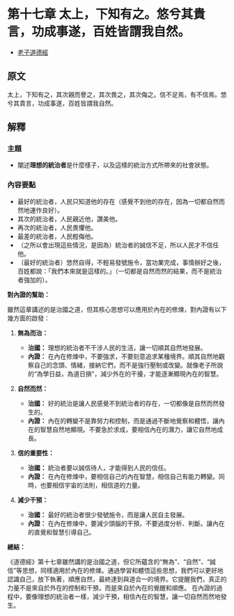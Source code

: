 # 第十七章 太上，下知有之。悠兮其貴言，功成事遂，百姓皆謂我自然。

- [老子道德經](https://www.daodejing.org/)

## 原文
太上，下知有之，其次親而譽之，其次畏之，其次侮之。信不足焉，有不信焉。悠兮其貴言，功成事遂，百姓皆謂我自然。

## 解釋
### 主題
- 闡述**理想的統治者**是什麼樣子，以及這樣的統治方式所帶來的社會狀態。

### 內容要點
*   最好的統治者，人民只知道他的存在（感覺不到他的存在，因為一切都自然而然地運作良好）。
*   其次的統治者，人民親近他，讚美他。
*   再次的統治者，人民畏懼他。
*   最差的統治者，人民輕侮他。
*   （之所以會出現這些情況，是因為）統治者的誠信不足，所以人民才不信任他。
*   （最好的統治者）悠然自得，不輕易發號施令，當功業完成，事情辦好之後，百姓都說：「我們本來就是這樣的。」（一切都是自然而然的結果，而不是統治者強加的）。

**對內證的幫助：**

雖然這章講述的是治國之道，但其核心思想可以應用於內在的修煉，對內證有以下幾方面的啟發：

1.  **無為而治：**
    *   **治國：** 理想的統治者不干涉人民的生活，讓一切順其自然地發展。
    *   **內證：**  在內在修煉中，不要強求，不要刻意追求某種境界。順其自然地觀察自己的念頭、情緒，接納它們，而不是強行壓制或改變。就像老子所說的“為學日益，為道日損”，減少外在的干擾，才能逐漸顯現內在的智慧。

2.  **自然而然：**
    *   **治國：**  好的統治是讓人民感覺不到統治者的存在，一切都像是自然而然發生的。
    *   **內證：**  內在的轉變不是靠努力和控制，而是通過不斷地覺察和體悟，讓內在的智慧自然地顯現。不要急於求成，要相信內在的潛力，讓它自然地成長。

3.  **信的重要性：**
    *   **治國：**  統治者要以誠信待人，才能得到人民的信任。
    *   **內證：**  在內在修煉中，要相信自己的內在智慧，相信自己有能力轉變。同時，也要相信宇宙的法則，相信道的力量。

4.  **減少干預：**
    *   **治國：**  最好的統治者很少發號施令，而是讓人民自主發展。
    *   **內證：**  在內在修煉中，要減少頭腦的干預，不要過度分析、判斷。讓內在的直覺和智慧引導自己。

**總結：**

《道德經》第十七章雖然講的是治國之道，但它所蘊含的“無為”、“自然”、“誠信”等思想，同樣適用於內在的修煉。通過學習和體悟這些思想，我們可以更好地認識自己，放下執著，順應自然，最終達到與道合一的境界。它提醒我們，真正的力量不是來自於外在的控制和干預，而是來自於內在的覺醒和順應。  在內證的過程中，要像理想的統治者一樣，減少干預，相信內在的智慧，讓一切自然而然地發生。